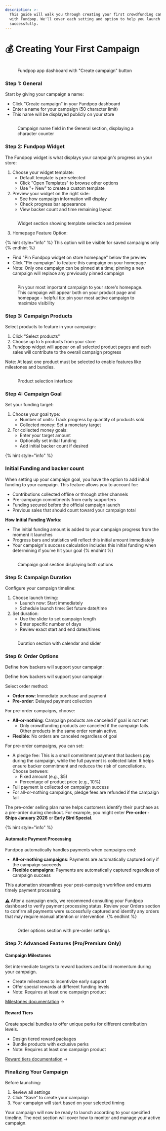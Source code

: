 ```yaml
---
description: >-
  This guide will walk you through creating your first crowdfunding campaign
  with Fundpop. We'll cover each setting and option to help you launch
  successfully.
---
```


# 💰 Creating Your First Campaign

<figure><img src="../.gitbook/assets/FP-campaign-1.png" alt=""><figcaption><p>Fundpop app dashboard with "Create campaign" button</p></figcaption></figure>

### Step 1: General

Start by giving your campaign a name:

* Click "Create campaign" in your Fundpop dashboard
* Enter a name for your campaign (50 character limit)
* This name will be displayed publicly on your store

<figure><img src="../.gitbook/assets/FP-campaign-2.png" alt=""><figcaption><p>Campaign name field in the General section, displaying a character counter</p></figcaption></figure>

### Step 2: Fundpop Widget

The Fundpop widget is what displays your campaign's progress on your store:

1. Choose your widget template:
   * Default template is pre-selected
   * Click "Open Templates" to browse other options
   * Use "+ New" to create a custom template
2. Preview your widget on the right side:
   * See how campaign information will display
   * Check progress bar appearance
   * View backer count and time remaining layout

<figure><img src="../.gitbook/assets/FP-campaign-3.png" alt=""><figcaption><p>Widget section showing template selection and preview</p></figcaption></figure>

3. Homepage Feature Option:

{% hint style="info" %}
This option will be visible for saved campaigns only
{% endhint %}

* Find "Pin Fundpop widget on store homepage" below the preview
* Click "Pin campaign" to feature this campaign on your homepage
* Note: Only one campaign can be pinned at a time; pinning a new campaign will replace any previously pinned campaign

<figure><img src="../.gitbook/assets/FP-campaign-8.png" alt=""><figcaption><p>Pin your most important campaign to your store's homepage. This campaign will appear both on your product page and homepage - helpful tip: pin your most active campaign to maximize visibility</p></figcaption></figure>



### Step 3: Campaign Products

Select products to feature in your campaign:

1. Click "Select products"
2. Choose up to 5 products from your store
3. Fundpop widget will appear on all selected product pages and each sales will contribute to the overall campaign progress

Note: At least one product must be selected to enable features like milestones and bundles.

<figure><img src="../.gitbook/assets/FP-campaign-4.png" alt=""><figcaption><p>Product selection interface</p></figcaption></figure>

### Step 4: Campaign Goal

Set your funding target:

1. Choose your goal type:
   * Number of units: Track progress by quantity of products sold
   * Collected money: Set a monetary target
2. For collected money goals:
   * Enter your target amount
   * Optionally set initial funding
   * Add initial backer count if desired

{% hint style="info" %}
### Initial Funding and backer count

When setting up your campaign goal, you have the option to add initial funding to your campaign. This feature allows you to account for:

* Contributions collected offline or through other channels
* Pre-campaign commitments from early supporters
* Funding secured before the official campaign launch
* Previous sales that should count toward your campaign total

**How Initial Funding Works:**

* The initial funding amount is added to your campaign progress from the moment it launches
* Progress bars and statistics will reflect this initial amount immediately
* Your campaign's success calculation includes this initial funding when determining if you've hit your goal
{% endhint %}

<figure><img src="../.gitbook/assets/FP-campaign-5.png" alt=""><figcaption><p>Campaign goal section displaying both options</p></figcaption></figure>

### Step 5: Campaign Duration

Configure your campaign timeline:

1. Choose launch timing:
   * Launch now: Start immediately
   * Schedule launch time: Set future date/time
2. Set duration:
   * Use the slider to set campaign length
   * Enter specific number of days
   * Review exact start and end dates/times

<figure><img src="../.gitbook/assets/FP-campaign-6.png" alt=""><figcaption><p> Duration section with calendar and slider</p></figcaption></figure>

### Step 6: Order Options

Define how backers will support your campaign:

Define how backers will support your campaign:

Select order method:

* **Order now**: Immediate purchase and payment
* **Pre-order**: Delayed payment collection

For pre-order campaigns, choose:

* **All-or-nothing**: Campaign products are canceled if goal is not met
  * Only crowdfunding products are canceled if the campaign fails. Other products in the same order remain active.
* **Flexible**: No orders are canceled regardless of goal

For pre-order campaigns, you can set:

* A pledge fee: This is a small commitment payment that backers pay during the campaign, while the full payment is collected later. It helps ensure backer commitment and reduces the risk of cancellations. Choose between:
  * Fixed amount (e.g., $5)
  * Percentage of product price (e.g., 10%)
* Full payment is collected on campaign success
* For all-or-nothing campaigns, pledge fees are refunded if the campaign fail

The pre-order selling plan name helps customers identify their purchase as a pre-order during checkout. For example, you might enter **Pre-order - Ships January 2026** or **Early Bird Special**.

{% hint style="info" %}
#### Automatic Payment Processing

Fundpop automatically handles payments when campaigns end:

* **All-or-nothing campaigns**: Payments are automatically captured only if the campaign succeeds
* **Flexible campaigns**: Payments are automatically captured regardless of campaign success

This automation streamlines your post-campaign workflow and ensures timely payment processing. \
\
[⚠️](https://emojipedia.org/warning) After a campaign ends, we recommend consulting your Fundpop dashboard to verify payment processing status. Review your Orders section to confirm all payments were successfully captured and  identify any orders that may require manual attention or intervention.
{% endhint %}

<figure><img src="../.gitbook/assets/FP-campaign-7.png" alt=""><figcaption><p> Order options section with pre-order settings</p></figcaption></figure>

### Step 7: Advanced Features (Pro/Premium Only)

#### Campaign Milestones

Set intermediate targets to reward backers and build momentum during your campaign.

* Create milestones to incentivize early support
* Offer special rewards at different funding levels
* Note: Requires at least one campaign product

[Milestones documentation](../advanced-features/milestones.md) →

#### Reward Tiers

Create special bundles to offer unique perks for different contribution levels.

* Design tiered reward packages
* Bundle products with exclusive perks
* Note: Requires at least one campaign product

[Reward tiers documentation](../advanced-features/reward-tiers.md) →

### Finalizing Your Campaign

Before launching:

1. Review all settings
2. Click "Save" to create your campaign
3. Your campaign will start based on your selected timing

Your campaign will now be ready to launch according to your specified timeline. The next section will cover how to monitor and manage your active campaign.
